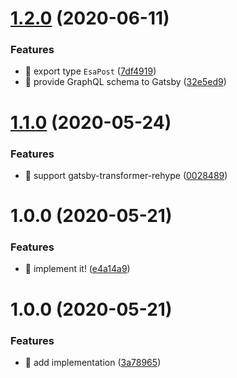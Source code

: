# [1.2.0](https://github.com/suin/gatsby-source-esa/compare/v1.1.0...v1.2.0) (2020-06-11)


### Features

* 🎸 export type `EsaPost` ([7df4919](https://github.com/suin/gatsby-source-esa/commit/7df4919e5fd4cf3077d1d41cc2050b1f7e8b17a5))
* 🎸 provide GraphQL schema to Gatsby ([32e5ed9](https://github.com/suin/gatsby-source-esa/commit/32e5ed9391ae517e70ca3cad4dea7d66c788f933))

# [1.1.0](https://github.com/suin/gatsby-source-esa/compare/v1.0.0...v1.1.0) (2020-05-24)


### Features

* 🎸 support gatsby-transformer-rehype ([0028489](https://github.com/suin/gatsby-source-esa/commit/002848906c297f7efbb68a51ba1ac9b5101ea981))

# 1.0.0 (2020-05-21)


### Features

* 🎸 implement it! ([e4a14a9](https://github.com/suin/gatsby-source-esa/commit/e4a14a962bd65c5f76e6487a5fc0dec2432a73ca))

# 1.0.0 (2020-05-21)


### Features

* 🎸 add implementation ([3a78965](https://github.com/suin/gatsby-source-esa/commit/3a78965530d08af4a9771f206b82bff4148bcb48))
